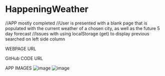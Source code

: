 # HappeningWeather


//APP mostly completed
//User is presented with a blank page that is populated with the current weather of a chosen city, as well as the future 5 day forecast
//Issues with using localStorage (get) to display previous searched on left side column

WEBPAGE URL


GitHub CODE URL




APP IMAGES
![image](https://user-images.githubusercontent.com/87992263/135186008-0a59b19e-5c90-4a72-98af-5eacd067dc0b.png)
![image](https://user-images.githubusercontent.com/87992263/135186038-8c205d30-2224-4953-a6fe-7a356d5012a1.png)


